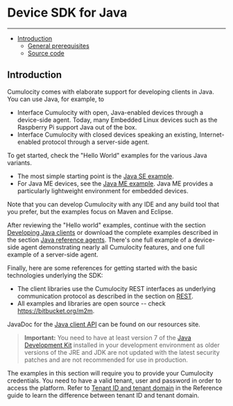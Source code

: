 # Device SDK for Java
------------------

*   [Introduction](#markdown-header-introduction)
    - [General prerequisites](#markdown-header-general-prerequisites)
    - [Source code](#markdown-header-source-code)


## Introduction

Cumulocity comes with elaborate support for developing clients in Java. You can use Java, for example, to

* Interface Cumulocity with open, Java-enabled devices through a device-side agent. Today, many Embedded Linux devices such as the Raspberry Pi support Java out of the box.
* Interface Cumulocity with closed devices speaking an existing, Internet-enabled protocol through a server-side agent.

To get started, check the "Hello World" examples for the various Java variants.

* The most simple starting point is the [Java SE example](/guides/device-sdk/java#hello-world-basic).
* For Java ME devices, see the [Java ME example](/guides/device-sdk/java#hello-world-me). Java ME provides a particularly lightweight environment for embedded devices.

Note that you can develop Cumulocity with any IDE and any build tool that you prefer, but the examples focus on Maven and Eclipse.

After reviewing the "Hello world" examples, continue with the section [Developing Java clients](/guides/device-sdk/java#developing-java-clients) or download the complete examples described in the section [Java reference agents](/guides/device-sdk/java#agents). There's one full example of a device-side agent demonstrating nearly all Cumulocity features, and one full example of a server-side agent.

Finally, here are some references for getting started with the basic technologies underlying the SDK:

-   The client libraries use the Cumulocity REST interfaces as underlying communication protocol as described in the section on [REST](/guides/device-sdk/rest).
-   All examples and libraries are open source -- check https://bitbucket.org/m2m.

JavaDoc for the <a href="http://resources.cumulocity.com/documentation/javasdk/current/" target="_blank">Java client API</a> can be found on our resources site.


> **Important:** You need to have at least version 7 of the [Java Development Kit](http://www.oracle.com/technetwork/java/javase/downloads/index.html) installed in your development environment as older versions of the JRE and JDK are not updated with the latest security patches and are not recommended for use in production.

The examples in this section will require you to provide your Cumulocity credentials. You need to have a valid tenant, user and password in order to access the platform. Refer to [Tenant ID and tenant domain](guides/reference/tenants/#tenant-id-and-domain) in the Reference guide to learn the difference between tenant ID and tenant domain.

